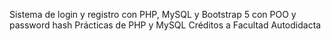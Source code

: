 Sistema de login y registro con PHP, MySQL y Bootstrap 5 con POO y password hash
Prácticas de PHP y MySQL
Créditos a Facultad Autodidacta
